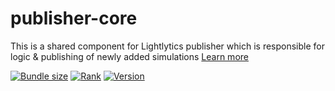 # publisher-core
This is a shared component for Lightlytics publisher which is responsible for logic & publishing of newly added simulations
[Learn more](https://docs.lightlytics.com/docs/github-action)

[![Bundle size](https://img.shields.io/bundlephobia/minzip/lightlytics-publisher-core?style=flat-square)](https://bundlephobia.com/result?p=lightlytics-publisher-core)
[![Rank](https://img.shields.io/librariesio/sourcerank/npm/lightlytics-publisher-core?style=flat-square)](https://libraries.io/npm/lightlytics-publisher-core)
[![Version](https://img.shields.io/npm/v/lightlytics-publisher-core?style=flat-square)](https://www.npmjs.com/package/lightlytics-publisher-core)


[comment]: <> ([![Tests Status]&#40;https://img.shields.io/github/workflow/status/webneat/lightlytics-publisher-core/Tests?style=flat-square&#41;]&#40;https://github.com/webneat/lightlytics-publisher-core/actions?query=workflow:"Tests"&#41;)
[comment]: <> ([![Coverage Status]&#40;https://img.shields.io/coveralls/github/webNeat/lightlytics-publisher-core/master?style=flat-square&#41;]&#40;https://coveralls.io/github/webNeat/lightlytics-publisher-core?branch=master&#41;)
[comment]: <> ([![Code Quality]&#40;https://img.shields.io/lgtm/grade/javascript/github/webNeat/lightlytics-publisher-core?style=flat-square&#41;]&#40;https://lgtm.com/projects/g/webNeat/lightlytics-publisher-core/context:javascript&#41;)